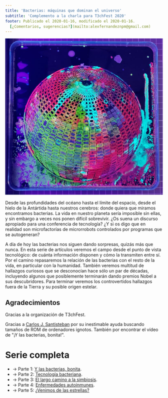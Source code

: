 ```yaml
---
title: 'Bacterias: máquinas que dominan el universo'
subtitle: 'Complemento a la charla para T3chFest 2020'
footer: Publicado el 2020-01-16, modificado el 2020-01-16.
  [¿Comentarios, sugerencias?](mailto:alexfernandeznpm@gmail.com)
---
```


!["Latitudes Leaking Longitudes", obra de Tarah Rhoda para el concurso "Agar Art" de la Sociedad Estadounidense de Microbiología. [Fuente](https://www.nationalgeographic.com/science/2019/11/agar-art-contest-winners-create-gorgeous-art-from-live-bacteria/).](pics/bacterias-agar-art-contest.jpg "Placas de agar multicolor dispuestas en forma de globo terráqueo.")

Desde las profundidades del océano hasta el límite del espacio,
desde el hielo de la Antártida hasta nuestros cerebros:
donde quiera que miramos encontramos bacterias.
La vida en nuestro planeta sería imposible sin ellas,
y sin embargo a veces nos ponen difícil sobrevivir.
¿Os suena un discurso apropiado para una conferencia de tecnología?
¿Y si os digo que en realidad son microfactorías de microrrobots controlados por programas que se autogeneran?

A día de hoy las bacterias nos siguen dando sorpresas,
quizás más que nunca.
En esta serie de artículos veremos el campo desde el punto de vista tecnológico:
de cuánta información disponen y cómo la transmiten entre sí.
Por el camino repasaremos la relación de las bacterias con el resto de la vida,
en particular con la humanidad.
También veremos multitud de hallazgos curiosos que se desconocían hace sólo un par de décadas,
incluyendo algunos que posiblemente terminarán dando premios Nobel a sus descubridores.
Para terminar veremos los controvertidos hallazgos fuera de la Tierra y su posible origen estelar.

## Agradecimientos

Gracias a la organización de T3chFest.

Gracias a
[Carlos J. Santisteban](https://twitter.com/zuiko21)
por su inestimable ayuda buscando tamaños de ROM de ordenadores ignotos.
También por encontrar el vídeo de "¡Y las bacterias, bonita!".

# Serie completa

* → Parte 1: [Y las bacterias, bonita](bacterias-bonita.html).
* → Parte 2: [Tecnología bacteriana](bacterias-tecnologia.html).
* → Parte 3: [El largo camino a la simbiosis](bacterias-largo-camino-simbiosis.html).
* → Parte 4: [Enfermedades autoinmunes](bacterias-enfermedades-autoinmunes.html).
* → Parte 5: [¿Venimos de las estrellas?](bacterias-venimos-de-estrellas.html)

